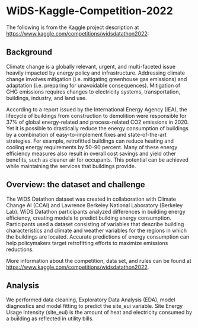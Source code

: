 # WiDS-Kaggle-Competition-2022

The following is from the Kaggle project description at https://www.kaggle.com/competitions/widsdatathon2022:

## Background
Climate change is a globally relevant, urgent, and multi-faceted issue heavily impacted by energy policy and infrastructure. Addressing climate change involves mitigation (i.e. mitigating greenhouse gas emissions) and adaptation (i.e. preparing for unavoidable consequences). Mitigation of GHG emissions requires changes to electricity systems, transportation, buildings, industry, and land use.

According to a report issued by the International Energy Agency (IEA), the lifecycle of buildings from construction to demolition were responsible for 37% of global energy-related and process-related CO2 emissions in 2020. Yet it is possible to drastically reduce the energy consumption of buildings by a combination of easy-to-implement fixes and state-of-the-art strategies. For example, retrofitted buildings can reduce heating and cooling energy requirements by 50-90 percent. Many of these energy efficiency measures also result in overall cost savings and yield other benefits, such as cleaner air for occupants. This potential can be achieved while maintaining the services that buildings provide.

## Overview: the dataset and challenge
The WiDS Datathon dataset was created in collaboration with Climate Change AI (CCAI) and Lawrence Berkeley National Laboratory (Berkeley Lab). WiDS Datathon participants analyzed differences in building energy efficiency, creating models to predict building energy consumption. Participants used a dataset consisting of variables that describe building characteristics and climate and weather variables for the regions in which the buildings are located. Accurate predictions of energy consumption can help policymakers target retrofitting efforts to maximize emissions reductions.

More information about the competition, data set, and rules can be found at https://www.kaggle.com/competitions/widsdatathon2022. 

## Analysis
We performed data cleaning, Exploratory Data Analysis (EDA), model diagnostics and model fitting to predict the site_eui variable. Site Energy Usage Intensity (site_eui) is the amount of heat and electricity consumed by a building as reflected in utility bills. 
